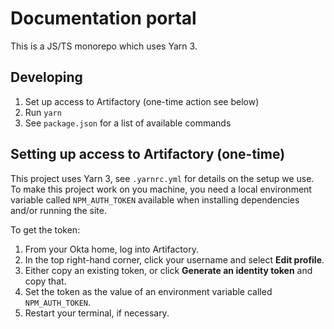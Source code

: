 # Documentation portal

This is a JS/TS monorepo which uses Yarn 3.

## Developing

1. Set up access to Artifactory (one-time action see below)
1. Run `yarn`
1. See `package.json` for a list of available commands

## Setting up access to Artifactory (one-time)

This project uses Yarn 3, see `.yarnrc.yml` for details on the setup we use. To
make this project work on you machine, you need a local environment variable
called `NPM_AUTH_TOKEN` available when installing dependencies and/or running
the site.

To get the token:

1. From your Okta home, log into Artifactory.
1. In the top right-hand corner, click your username and select **Edit
   profile**.
1. Either copy an existing token, or click **Generate an identity token** and
   copy that.
1. Set the token as the value of an environment variable called
   `NPM_AUTH_TOKEN`.
1. Restart your terminal, if necessary.
